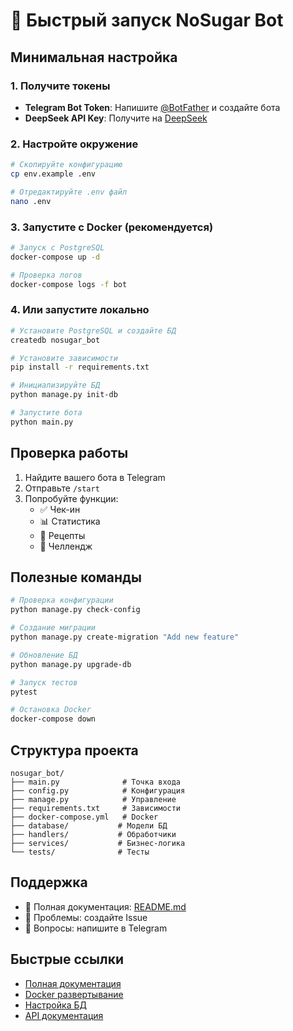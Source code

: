 # 🚀 Быстрый запуск NoSugar Bot

## Минимальная настройка

### 1. Получите токены
- **Telegram Bot Token**: Напишите [@BotFather](https://t.me/BotFather) и создайте бота
- **DeepSeek API Key**: Получите на [DeepSeek](https://platform.deepseek.com/)

### 2. Настройте окружение
```bash
# Скопируйте конфигурацию
cp env.example .env

# Отредактируйте .env файл
nano .env
```

### 3. Запустите с Docker (рекомендуется)
```bash
# Запуск с PostgreSQL
docker-compose up -d

# Проверка логов
docker-compose logs -f bot
```

### 4. Или запустите локально
```bash
# Установите PostgreSQL и создайте БД
createdb nosugar_bot

# Установите зависимости
pip install -r requirements.txt

# Инициализируйте БД
python manage.py init-db

# Запустите бота
python main.py
```

## Проверка работы

1. Найдите вашего бота в Telegram
2. Отправьте `/start`
3. Попробуйте функции:
   - ✅ Чек-ин
   - 📊 Статистика
   - 🍳 Рецепты
   - 🎯 Челлендж

## Полезные команды

```bash
# Проверка конфигурации
python manage.py check-config

# Создание миграции
python manage.py create-migration "Add new feature"

# Обновление БД
python manage.py upgrade-db

# Запуск тестов
pytest

# Остановка Docker
docker-compose down
```

## Структура проекта
```
nosugar_bot/
├── main.py              # Точка входа
├── config.py            # Конфигурация
├── manage.py            # Управление
├── requirements.txt     # Зависимости
├── docker-compose.yml   # Docker
├── database/           # Модели БД
├── handlers/           # Обработчики
├── services/           # Бизнес-логика
└── tests/              # Тесты
```

## Поддержка

- 📖 Полная документация: [README.md](README.md)
- 🐛 Проблемы: создайте Issue
- 💬 Вопросы: напишите в Telegram

## Быстрые ссылки

- [Полная документация](README.md)
- [Docker развертывание](README.md#docker-рекомендуется)
- [Настройка БД](README.md#настройка-базы-данных)
- [API документация](README.md#использование) 